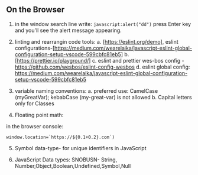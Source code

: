 ## On the Browser

1. in the window search line write: `javascript:alert("dd")` press Enter key and you'll see the alert message appearing.

2. linting and rearrangin code tools:
   a. [https://eslint.org/demo],
   eslint configurations-[https://medium.com/wearelaika/javascript-eslint-global-configuration-setup-vscode-599cbfc81eb5]
   b. [https://prettier.io/playground/]
   c. eslint and prettier wes-bos config - https://github.com/wesbos/eslint-config-wesbos
   d. eslint global config: https://medium.com/wearelaika/javascript-eslint-global-configuration-setup-vscode-599cbfc81eb5

3. variable naming conventions:
   a. preferred use: CamelCase (myGreatVar); kebabCase (my-great-var) is not allowed
   b. Capital letters only for Classes

4. Floating point math:

in the browser console:

```
window.location=`https://${0.1+0.2}.com`)
```

5. Symbol data-type- for unique identifiers in JavaScript

6. JavaScript Data types: SNOBUSN- String, Number,Object,Boolean,Undefined,Symbol,Null

